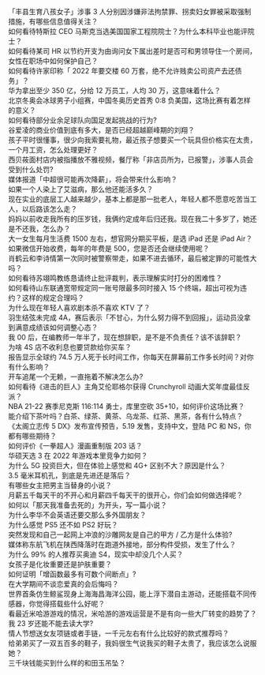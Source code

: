「丰县生育八孩女子」涉事 3 人分别因涉嫌非法拘禁罪、拐卖妇女罪被采取强制措施，有哪些信息值得关注？  
如何看待特斯拉 CEO 马斯克当选美国国家工程院院士？为什么本科毕业也能评院士？  
如何看待某司 HR 以节约开支为由询问女下属出差时是否可和男领导住一个房间，女性在职场中如何保护自己？  
如何看待许家印称「 2022 年要交楼 60 万套，绝不允许贱卖公司资产去还债务」？  
华为拿出至少 350 亿，分给 12 万员工，人均 30 万，这意味着什么？  
北京冬奥会冰球男子小组赛，中国冬奥历史首秀 0:8 负美国，这场比赛有着怎样的意义？  
如何看待部分业余足球队向国足发起挑战的行为?  
谷爱凌的商业价值到底有多大，是否已经超越巅峰期的刘翔？  
孩子平时很懂事，很少向我索要礼物，最近孩子想要买一个玩具但价格实在太贵，一个月工资，怎么处理更好？  
西贝莜面村店内被指播放不雅视频，餐厅称「非店员所为，已报警」，涉事人员会受到什么处罚?  
媒体报道「中超很可能再次降薪」，将会带来什么影响？  
如果一个人染上了艾滋病，那么他还能活多久？  
现在实业的底层工人越来越少，基本上都是那一批老人，年轻人都不愿意吃苦当工人，以后路该怎么走？  
妈妈以前收走我所有的压岁钱，我俩约定成年后归还我。现在我二十多岁了，她还是不还我，怎么办？  
大一女生每月生活费 1500 左右，想官网分期买平板，是选 iPad 还是 iPad Air？  
如果微信开始收费，每年的年费是 500，您是否还会继续使用呢？  
肖鹤云和李诗情第一次同时被警察带走，如果不进去循环，最后被定罪的可能性大吗？  
如何看待苏翊鸣教练恳请终止批评裁判，表示理解实时打分的困难性？  
如何看待山东联通宽带规定同一账号限最多同时接入 15 个终端，超出可视为违约？这样的规定合理吗？  
为什么现在年轻人喜欢剧本杀不喜欢 KTV 了？  
羽生结弦未完成 4A，赛后表示「不甘心，为什么努力得不到回报」，运动员没拿到满意成绩该如何调整心态？  
我 00 后，在编教师一年半了，现在想辞职，是不是不负责任？该不该辞职？  
为啥 4S 店不收利息也要贷款给你买车？  
报告显示全球约 74.5 万人死于长时间工作，你每天在屏幕前工作多长时间？对你有什么影响？  
开车追尾一个无赖，一直拖着不解决怎么办?  
如何看待《进击的巨人》主角艾伦耶格尔获得 Crunchyroll 动画大奖年度最佳反派？  
NBA 21-22 赛季尼克斯 116:114 勇士，库里空砍 35+10，如何评价这场比赛？  
能介绍下茶叶吗？白茶、绿茶、黄茶、乌龙茶、红茶、黑茶，各有什么特点？  
《太阁立志传 5 DX》发布宣传预告，5.19 发售，支持中文，登陆 PC 和 NS，你都有哪些期待？  
如何评价《一拳超人》漫画重制版 203 话？  
华硕天选 3 在 2022 年游戏本里竞争力如何？  
为什么 5G 投资巨大，但在体验上感觉和 4G+ 区别不大？原因是什么？  
3.5 毫米耳机孔，到底是先进还是落后？  
有哪些女主把男主当替身的小说？  
月薪五千每天干的不开心和月薪四千每天干的很开心，你们会如何做选择呢？  
如何以「那天我准备去死的」为开头，写一篇小说？  
为什么李华不会英语还要交那么多外国朋友？  
为什么感觉 PS5 还不如 PS2 好玩？  
突然发现和自己一起网上冲浪的沙雕网友是自己的甲方 / 乙方是什么体验?  
媒体称东航飞机在陕西降落时在跑道外接地，部分构件受损，发生了什么？  
为什么 99% 的人推荐买奥迪 S4，现实中却没几个人买？  
女孩子是化妆重要还是护肤重要？  
如何证明「增函数最多有可数个间断点」?  
在大学期间不谈恋爱真的会后悔吗？  
世界首条仿生鲸鲨现身上海海昌海洋公园，能上浮下潜自主游动，还能搭载不同传感器，你觉得搭载些什么好呢？  
看最近米哈游游戏的情况，米哈游的游戏运营是不是有向一些大厂转变的趋势了？  
我 23 岁还能不能去读大学?  
情人节想送女友项链或者手链，一千元左右有什么比较好的款式推荐吗？  
给弟弟买了一双五百多的鞋子，我妈很生气说我买的鞋子太贵了，我应该怎么说服她？  
三千块钱能买到什么样的和田玉吊坠？  
